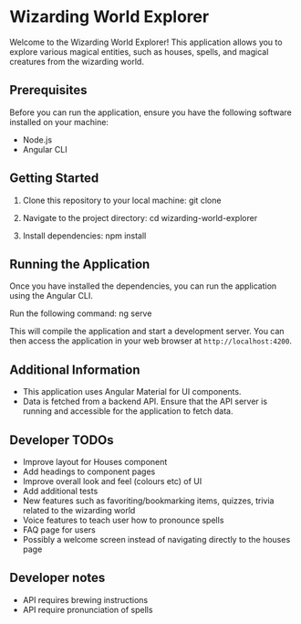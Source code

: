 # Wizarding World Explorer

Welcome to the Wizarding World Explorer! This application allows you to explore various magical entities, such as houses, spells, and magical creatures from the wizarding world.

## Prerequisites

Before you can run the application, ensure you have the following software installed on your machine:

- Node.js
- Angular CLI

## Getting Started

1. Clone this repository to your local machine:
   git clone <repository-url>

2. Navigate to the project directory:
   cd wizarding-world-explorer

3. Install dependencies:
   npm install

## Running the Application

Once you have installed the dependencies, you can run the application using the Angular CLI.

Run the following command:
ng serve

This will compile the application and start a development server. You can then access the application in your web browser at `http://localhost:4200`.

## Additional Information

- This application uses Angular Material for UI components.
- Data is fetched from a backend API. Ensure that the API server is running and accessible for the application to fetch data.

## Developer TODOs

- Improve layout for Houses component
- Add headings to component pages
- Improve overall look and feel (colours etc) of UI
- Add additional tests
- New features such as favoriting/bookmarking items, quizzes, trivia related to the wizarding world
- Voice features to teach user how to pronounce spells
- FAQ page for users
- Possibly a welcome screen instead of navigating directly to the houses page

## Developer notes

- API requires brewing instructions
- API require pronunciation of spells
